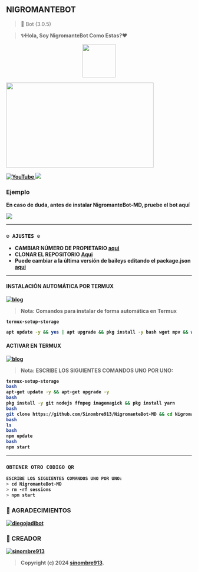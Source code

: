 ## NIGROMANTEBOT
> <p>  🚀 Bot (3.0.5) </b>

> <b> ✨️Hola, Soy NigromanteBot Como Estas?❤️
<p align="center">      
<a href="https://github.com/diegojadibot"><img src="http://readme-typing-svg.herokuapp.com?font=Fira+Code&pause=1000&color=FF0000&width=435&lines=✨️NigromanteBot-MD🦁;Disfruta+del+bot.+%E2%9A%A1" height="90px"></a> 
</p>
<img src="https://telegra.ph/file/1e2929145ef160e288c1c.jpg" width="400" height="230"/>
</p>
<a href="https://youtube.com/@NigromanteBot-MD?si=KaTgJs-AV-mSZl8t">
<img src="https://img.shields.io/badge/YouTube-FF0000?style=for-the-badge&logo=youtube&logoColor=white" alt="YouTube">
</a>
<a href="https://instagram.com/NigromanteBot">
<img src="https://img.shields.io/badge/Instagram-E4405F?style=for-the-badge&logo=instagram&logoColor=white">
</a>

### Ejemplo 
En caso de duda, antes de instalar NigromanteBot-MD, pruebe el bot aquí

<a href="https://chat.whatsapp.com/Ir1oZN3sCjREM43QecNb0o">
  <img src="https://img.shields.io/badge/NigromanteBot-0a0a0a?style=for-the-badge&logo=whatsapp&logoColor=white">
</a>

***

### `⚙️ AJUSTES ⚙️`
- CAMBIAR NÚMERO DE PROPIETARIO [aqui](https://github.com/Sinombre913/NigromanteBot-MD/blob/main/config.js#L6)
- CLONAR EL REPOSITORIO [Aqui](https://github.com/sinombre913/NigromanteBot-MD/fork)
- Puede cambiar a la última versión de baileys editando el package.json [aqui](https://github.com/sinombre913/NigromanteBot-MD/blob/main/package.json#L42)
***

#### INSTALACIÓN AUTOMÁTICA POR TERMUX
[![blog](https://img.shields.io/badge/Instalacion-Automatica-FF0000?style=for-the-badge&logo=youtube&logoColor=white)](https://youtu.be/smoWgg28wPk?si=ck-t9tvKrJQ0yZbS?feature=share)

> **Nota:** Comandos para instalar de forma automática en Termux  
```bash
termux-setup-storage
```
```bash
apt update -y && yes | apt upgrade && pkg install -y bash wget mpv && wget -O - https://raw.githubusercontent.com/Sinombre913/NigromanteBot-MD/master/nigromante.sh | bash
```

#### ACTIVAR EN TERMUX
[![blog](https://img.shields.io/badge/Instalacion-Manual-FF0000?style=for-the-badge&logo=youtube&logoColor=white)](https://youtu.be/qRb9ElGT8mM?si=XxSt-Y8CTQs1Imzl?feature=share)
> **Nota:** ESCRIBE LOS SIGUIENTES COMANDOS UNO POR UNO:
```bash
termux-setup-storage
bash
apt-get update -y && apt-get upgrade -y
bash
pkg install -y git nodejs ffmpeg imagemagick && pkg install yarn
bash
git clone https://github.com/Sinombre913/NigromanteBot-MD && cd NigromanteBot-MD && yarn install && npm install
bash
ls
bash
npm update
bash
npm start
```
***

### `OBTENER OTRO CODIGO QR`
```bash
ESCRIBE LOS SIGUIENTES COMANDOS UNO POR UNO:
> cd NigromanteBot-MD
> rm -rf sessions
> npm start
```

### 🌟 AGRADECIMIENTOS
[![diegojadibot](https://github.com/diegojadibot.png?size=60)](https://github.com/diegojadibot) 

### 🌟 CREADOR 
[![sinombre913](https://github.com/sinombre913.png?size=100)](https://github.com/sinombre913) 
> Copyright (c) 2024 **[sinombre913](https://github.com/sinombre913/NigromanteBot-MD/blob/master/LICENSE)**.
